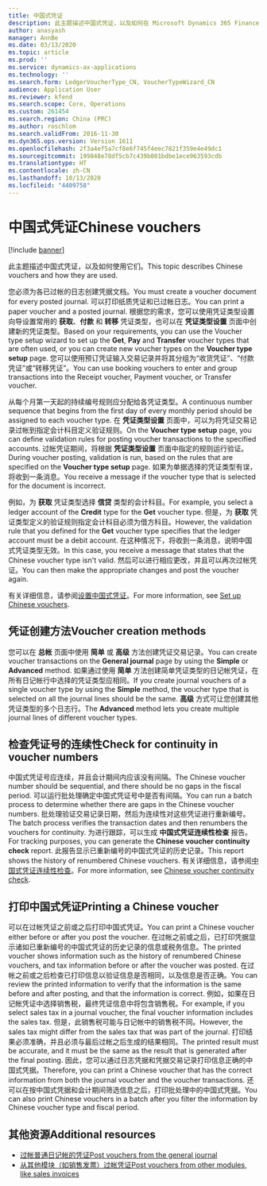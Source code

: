 ```yaml
---
title: 中国式凭证
description: 此主题描述中国式凭证，以及如何在 Microsoft Dynamics 365 Finance 中使用它们。
author: anasyash
manager: AnnBe
ms.date: 03/13/2020
ms.topic: article
ms.prod: ''
ms.service: dynamics-ax-applications
ms.technology: ''
ms.search.form: LedgerVoucherType_CN, VoucherTypeWizard_CN
audience: Application User
ms.reviewer: kfend
ms.search.scope: Core, Operations
ms.custom: 261454
ms.search.region: China (PRC)
ms.author: roschlom
ms.search.validFrom: 2016-11-30
ms.dyn365.ops.version: Version 1611
ms.openlocfilehash: 2f3a4ef5a7cf8e6f745f4eec7821f359e4e49dc1
ms.sourcegitcommit: 199848e78df5cb7c439b001bdbe1ece963593cdb
ms.translationtype: HT
ms.contentlocale: zh-CN
ms.lasthandoff: 10/13/2020
ms.locfileid: "4409758"
---
```

# <a name="chinese-vouchers"></a><span data-ttu-id="9bff3-103">中国式凭证</span><span class="sxs-lookup"><span data-stu-id="9bff3-103">Chinese vouchers</span></span>

[!include [banner](../includes/banner.md)]

<span data-ttu-id="9bff3-104">此主题描述中国式凭证，以及如何使用它们。</span><span class="sxs-lookup"><span data-stu-id="9bff3-104">This topic describes Chinese vouchers and how they are used.</span></span>

<span data-ttu-id="9bff3-105">您必须为各已过帐的日志创建凭据文档。</span><span class="sxs-lookup"><span data-stu-id="9bff3-105">You must create a voucher document for every posted journal.</span></span> <span data-ttu-id="9bff3-106">可以打印纸质凭证和已过帐日志。</span><span class="sxs-lookup"><span data-stu-id="9bff3-106">You can print a paper voucher and a posted journal.</span></span> <span data-ttu-id="9bff3-107">根据您的需求，您可以使用凭证类型设置向导设置常用的 **获取**、**付款** 和 **转移** 凭证类型，也可以在 **凭证类型设置** 页面中创建新的凭证类型。</span><span class="sxs-lookup"><span data-stu-id="9bff3-107">Based on your requirements, you can use the Voucher type setup wizard to set up the **Get**, **Pay** and **Transfer** voucher types that are often used, or you can create new voucher types on the **Voucher type setup** page.</span></span> <span data-ttu-id="9bff3-108">您可以使用预订凭证输入交易记录并将其分组为“收货凭证”、“付款凭证”或“转移凭证”。</span><span class="sxs-lookup"><span data-stu-id="9bff3-108">You can use booking vouchers to enter and group transactions into the Receipt voucher, Payment voucher, or Transfer voucher.</span></span> 

<span data-ttu-id="9bff3-109">从每个月第一天起的持续编号规则应分配给各凭证类型。</span><span class="sxs-lookup"><span data-stu-id="9bff3-109">A continuous number sequence that begins from the first day of every monthly period should be assigned to each voucher type.</span></span> <span data-ttu-id="9bff3-110">在 **凭证类型设置** 页面中，可以为将凭证交易记录过帐到指定会计科目定义验证规则。</span><span class="sxs-lookup"><span data-stu-id="9bff3-110">On the **Voucher type setup** page, you can define validation rules for posting voucher transactions to the specified accounts.</span></span> <span data-ttu-id="9bff3-111">过帐凭证期间，将根据 **凭证类型设置** 页面中指定的规则运行验证。</span><span class="sxs-lookup"><span data-stu-id="9bff3-111">During voucher posting, validation is run, based on the rules that are specified on the **Voucher type setup** page.</span></span> <span data-ttu-id="9bff3-112">如果为单据选择的凭证类型有误，将收到一条消息。</span><span class="sxs-lookup"><span data-stu-id="9bff3-112">You receive a message if the voucher type that is selected for the document is incorrect.</span></span> 

<span data-ttu-id="9bff3-113">例如，为 **获取** 凭证类型选择 **信贷** 类型的会计科目。</span><span class="sxs-lookup"><span data-stu-id="9bff3-113">For example, you select a ledger account of the **Credit** type for the **Get** voucher type.</span></span> <span data-ttu-id="9bff3-114">但是，为 **获取** 凭证类型定义的验证规则指定会计科目必须为借方科目。</span><span class="sxs-lookup"><span data-stu-id="9bff3-114">However, the validation rule that you defined for the **Get** voucher type specifies that the ledger account must be a debit account.</span></span> <span data-ttu-id="9bff3-115">在这种情况下，将收到一条消息，说明中国式凭证类型无效。</span><span class="sxs-lookup"><span data-stu-id="9bff3-115">In this case, you receive a message that states that the Chinese voucher type isn't valid.</span></span> <span data-ttu-id="9bff3-116">然后可以进行相应更改，并且可以再次过帐凭证。</span><span class="sxs-lookup"><span data-stu-id="9bff3-116">You can then make the appropriate changes and post the voucher again.</span></span> 

<span data-ttu-id="9bff3-117">有关详细信息，请参阅[设置中国式凭证](./tasks/set-up-chinese-vouchers.md)。</span><span class="sxs-lookup"><span data-stu-id="9bff3-117">For more information, see [Set up Chinese vouchers](./tasks/set-up-chinese-vouchers.md).</span></span>

## <a name="voucher-creation-methods"></a><span data-ttu-id="9bff3-118">凭证创建方法</span><span class="sxs-lookup"><span data-stu-id="9bff3-118">Voucher creation methods</span></span>
<span data-ttu-id="9bff3-119">您可以在 **总帐** 页面中使用 **简单** 或 **高级** 方法创建凭证交易记录。</span><span class="sxs-lookup"><span data-stu-id="9bff3-119">You can create voucher transactions on the **General journal** page by using the **Simple** or **Advanced** method.</span></span> <span data-ttu-id="9bff3-120">如果通过使用 **简单** 方法创建简单凭证类型的日记帐凭证，在所有日记帐行中选择的凭证类型应相同。</span><span class="sxs-lookup"><span data-stu-id="9bff3-120">If you create journal vouchers of a single voucher type by using the **Simple** method, the voucher type that is selected on all the journal lines should be the same.</span></span> <span data-ttu-id="9bff3-121">**高级** 方式可让您创建其他凭证类型的多个日志行。</span><span class="sxs-lookup"><span data-stu-id="9bff3-121">The **Advanced** method lets you create multiple journal lines of different voucher types.</span></span> 

## <a name="check-for-continuity-in-voucher-numbers"></a><span data-ttu-id="9bff3-122">检查凭证号的连续性</span><span class="sxs-lookup"><span data-stu-id="9bff3-122">Check for continuity in voucher numbers</span></span>
<span data-ttu-id="9bff3-123">中国式凭证号应连续，并且会计期间内应该没有间隔。</span><span class="sxs-lookup"><span data-stu-id="9bff3-123">The Chinese voucher number should be sequential, and there should be no gaps in the fiscal period.</span></span> <span data-ttu-id="9bff3-124">可以运行批处理确定中国式凭证号中是否有间隔。</span><span class="sxs-lookup"><span data-stu-id="9bff3-124">You can run a batch process to determine whether there are gaps in the Chinese voucher numbers.</span></span> <span data-ttu-id="9bff3-125">批处理验证交易记录日期，然后为连续性对这些凭证进行重新编号。</span><span class="sxs-lookup"><span data-stu-id="9bff3-125">The batch process verifies the transaction dates and then renumbers the vouchers for continuity.</span></span> <span data-ttu-id="9bff3-126">为进行跟踪，可以生成 **中国式凭证连续性检查** 报告。</span><span class="sxs-lookup"><span data-stu-id="9bff3-126">For tracking purposes, you can generate the **Chinese voucher continuity check** report.</span></span> <span data-ttu-id="9bff3-127">此报告显示已重新编号的中国式凭证的历史记录。</span><span class="sxs-lookup"><span data-stu-id="9bff3-127">This report shows the history of renumbered Chinese vouchers.</span></span> <span data-ttu-id="9bff3-128">有关详细信息，请参阅[中国式凭证连续性检查](./tasks/chinese-voucher-continuity-check.md)。</span><span class="sxs-lookup"><span data-stu-id="9bff3-128">For more information, see [Chinese voucher continuity check](./tasks/chinese-voucher-continuity-check.md).</span></span>

## <a name="printing-a-chinese-voucher"></a><span data-ttu-id="9bff3-129">打印中国式凭证</span><span class="sxs-lookup"><span data-stu-id="9bff3-129">Printing a Chinese voucher</span></span>
<span data-ttu-id="9bff3-130">可以在过帐凭证之前或之后打印中国式凭证。</span><span class="sxs-lookup"><span data-stu-id="9bff3-130">You can print a Chinese voucher either before or after you post the voucher.</span></span> <span data-ttu-id="9bff3-131">在过帐之前或之后，已打印凭据显示诸如已重新编号的中国式凭证的历史记录的信息或税务信息。</span><span class="sxs-lookup"><span data-stu-id="9bff3-131">The printed voucher shows information such as the history of renumbered Chinese vouchers, and tax information before or after the voucher was posted.</span></span> <span data-ttu-id="9bff3-132">在过帐之前或之后检查已打印信息以验证信息是否相同，以及信息是否正确。</span><span class="sxs-lookup"><span data-stu-id="9bff3-132">You can review the printed information to verify that the information is the same before and after posting, and that the information is correct.</span></span> <span data-ttu-id="9bff3-133">例如，如果在日记帐凭证中选择销售税，最终凭证信息中将包含销售税。</span><span class="sxs-lookup"><span data-stu-id="9bff3-133">For example, if you select sales tax in a journal voucher, the final voucher information includes the sales tax.</span></span> <span data-ttu-id="9bff3-134">但是，此销售税可能与日记帐中的销售税不同。</span><span class="sxs-lookup"><span data-stu-id="9bff3-134">However, the sales tax might differ from the sales tax that was part of the journal.</span></span> <span data-ttu-id="9bff3-135">打印结果必须准确，并且必须与最后过帐之后生成的结果相同。</span><span class="sxs-lookup"><span data-stu-id="9bff3-135">The printed result must be accurate, and it must be the same as the result that is generated after the final posting.</span></span> <span data-ttu-id="9bff3-136">因此，您可以通过日志凭据和凭据交易记录打印信息正确的中国式凭据。</span><span class="sxs-lookup"><span data-stu-id="9bff3-136">Therefore, you can print a Chinese voucher that has the correct information from both the journal voucher and the voucher transactions.</span></span> <span data-ttu-id="9bff3-137">还可以在按中国式凭据和会计期间筛选信息之后，打印批处理中的中国式凭据。</span><span class="sxs-lookup"><span data-stu-id="9bff3-137">You can also print Chinese vouchers in a batch after you filter the information by Chinese voucher type and fiscal period.</span></span>

## <a name="additional-resources"></a><span data-ttu-id="9bff3-138">其他资源</span><span class="sxs-lookup"><span data-stu-id="9bff3-138">Additional resources</span></span>
- [<span data-ttu-id="9bff3-139">过帐普通日记帐的凭证</span><span class="sxs-lookup"><span data-stu-id="9bff3-139">Post vouchers from the general journal</span></span>](./tasks/post-vouchers-general-journal.md)
- [<span data-ttu-id="9bff3-140">从其他模块（如销售发票）过帐凭证</span><span class="sxs-lookup"><span data-stu-id="9bff3-140">Post vouchers from other modules, like sales invoices</span></span>](./tasks/post-vouchers-other-modules-like-sales-invoices.md)



